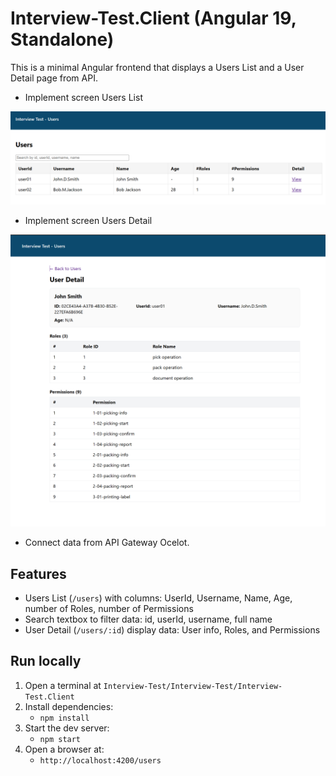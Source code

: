 ﻿# Interview-Test.Client (Angular 19, Standalone)

This is a minimal Angular frontend that displays a Users List and a User Detail page from API.

- Implement screen Users List

![Example Users List screen](../Interview-Test.Client/src/assets/list.png)

- Implement screen Users Detail

![Example Users Detail screen](../Interview-Test.Client/src/assets/detail.png)

- Connect data from API Gateway Ocelot.

## Features

- Users List (`/users`) with columns: UserId, Username, Name, Age, number of Roles, number of Permissions
- Search textbox to filter data: id, userId, username, full name
- User Detail (`/users/:id`) display data: User info, Roles, and Permissions

## Run locally

1. Open a terminal at `Interview-Test/Interview-Test/Interview-Test.Client`
2. Install dependencies:
    - `npm install`
3. Start the dev server:
    - `npm start`
4. Open a browser at:
    - `http://localhost:4200/users`
